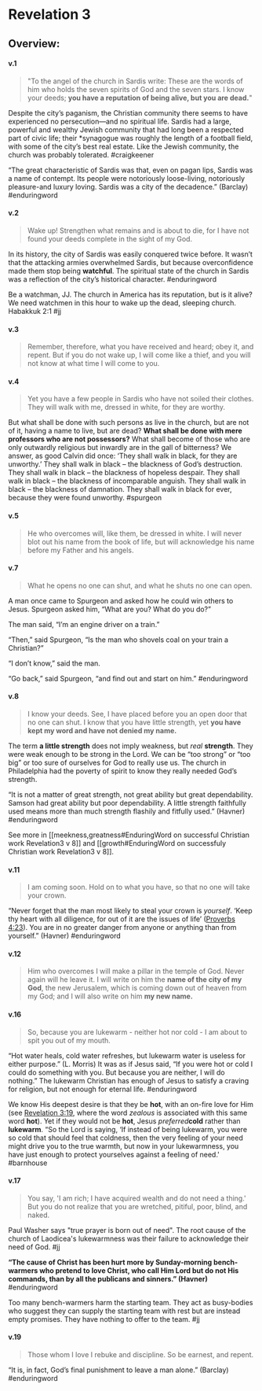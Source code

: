 # Revelation 3

## Overview:



#### v.1
>"To the angel of the church in Sardis write:
>These are the words of him who holds the seven spirits of God and the seven stars. I know your deeds; **you have a reputation of being alive, but you are dead.**"

Despite the city’s paganism, the Christian community there seems to have experienced no persecution—and no spiritual life. Sardis had a large, powerful and wealthy Jewish community that had long been a respected part of civic life; their \*synagogue was roughly the length of a football field, with some of the city’s best real estate. Like the Jewish community, the church was probably tolerated.
#craigkeener 

“The great characteristic of Sardis was that, even on pagan lips, Sardis was a name of contempt. Its people were notoriously loose-living, notoriously pleasure-and luxury loving. Sardis was a city of the decadence.” (Barclay)
#enduringword 


#### v.2
>Wake up! Strengthen what remains and is about to die, for I have not found your deeds complete in the sight of my God.

In its history, the city of Sardis was easily conquered twice before. It wasn’t that the attacking armies overwhelmed Sardis, but because overconfidence made them stop being **watchful**. The spiritual state of the church in Sardis was a reflection of the city’s historical character.
#enduringword 

Be a watchman, JJ. The church in America has its reputation, but is it alive? We need watchmen in this hour to wake up the dead, sleeping church. Habakkuk 2:1
#jj 

#### v.3
>Remember, therefore, what you have received and heard; obey it, and repent. But if you do not wake up, I will come like a thief, and you will not know at what time I will come to you.

#### v.4
>Yet you have a few people in Sardis who have not soiled their clothes. They will walk with me, dressed in white, for they are worthy.

But what shall be done with such persons as live in the church, but are not of it, having a name to live, but are dead? **What shall be done with mere professors who are not possessors?** What shall become of those who are only outwardly religious but inwardly are in the gall of bitterness? We answer, as good Calvin did once: ‘They shall walk in black, for they are unworthy.’ They shall walk in black – the blackness of God’s destruction. They shall walk in black – the blackness of hopeless despair. They shall walk in black – the blackness of incomparable anguish. They shall walk in black – the blackness of damnation. They shall walk in black for ever, because they were found unworthy.
#spurgeon 

#### v.5
>He who overcomes will, like them, be dressed in white. I will never blot out his name from the book of life, but will acknowledge his name before my Father and his angels.

#### v.7
>What he opens no one can shut, and what he shuts no one can open.

A man once came to Spurgeon and asked how he could win others to Jesus. Spurgeon asked him, “What are you? What do you do?”

The man said, “I’m an engine driver on a train.”

“Then,” said Spurgeon, “Is the man who shovels coal on your train a Christian?”

“I don’t know,” said the man.

“Go back,” said Spurgeon, “and find out and start on him.”
#enduringword 

#### v.8
>I know your deeds. See, I have placed before you an open door that no one can shut. I know that you have little strength, yet **you have kept my word and have not denied my name.**

The term **a little strength** does not imply weakness, but _real_ **strength**. They were weak enough to be strong in the Lord. We can be “too strong” or “too big” or too sure of ourselves for God to really use us. The church in Philadelphia had the poverty of spirit to know they really needed God’s strength.

“It is not a matter of great strength, not great ability but great dependability. Samson had great ability but poor dependability. A little strength faithfully used means more than much strength flashily and fitfully used.” (Havner)
#enduringword 

See more in [[meekness,greatness#EnduringWord on successful Christian work Revelation3 v 8]] and [[growth#EnduringWord on successfuly Christian work Revelation3 v 8]].

#### v.11
>I am coming soon. Hold on to what you have, so that no one will take your crown.

“Never forget that the man most likely to steal your crown is _yourself_. ‘Keep thy heart with all diligence, for out of it are the issues of life’ ([Proverbs 4:23](Proverbs4.md#v.23)). You are in no greater danger from anyone or anything than from yourself.” (Havner)
#enduringword 

#### v.12
>Him who overcomes I will make a pillar in the temple of God. Never again will he leave it. I will write on him the **name of the city of my God**, the new Jerusalem, which is coming down out of heaven from my God; and I will also write on him **my new name.**

#### v.16
>So, because you are lukewarm - neither hot nor cold - I am about to spit you out of my mouth.

 “Hot water heals, cold water refreshes, but lukewarm water is useless for either purpose.” (L. Morris) It was as if Jesus said, “If you were hot or cold I could do something with you. But because you are neither, I will do nothing.” The lukewarm Christian has enough of Jesus to satisfy a craving for religion, but not enough for eternal life.
  #enduringword
  
 We know His deepest desire is that they be **hot**, with an on-fire love for Him (see [Revelation 3:19](Revelation3#v.19), where the word _zealous_ is associated with this same word **hot**). Yet if they would not be **hot**, Jesus _preferred_**cold** rather than **lukewarm**. “So the Lord is saying, ‘If instead of being lukewarm, you were so cold that should feel that coldness, then the very feeling of your need might drive you to the true warmth, but now in your lukewarmness, you have just enough to protect yourselves against a feeling of need.'
 #barnhouse 
 
 #### v.17
>You say, 'I am rich; I have acquired wealth and do not need a thing.' But you do not realize that you are wretched, pitiful, poor, blind, and naked.

Paul Washer says "true prayer is born out of need". The root cause of the church of Laodicea's lukewarmness was their failure to acknowledge their need of God.
#jj 

**“The cause of Christ has been hurt more by Sunday-morning bench-warmers who pretend to love Christ, who call Him Lord but do not His commands, than by all the publicans and sinners.” (Havner)**
#enduringword 

Too many bench-warmers harm the starting team. They act as busy-bodies who suggest they can supply the starting team with rest but are instead empty promises. They have nothing to offer to the team.
#jj 

#### v.19
>Those whom I love I rebuke and discipline. So be earnest, and repent.

“It is, in fact, God’s final punishment to leave a man alone.” (Barclay)
#enduringword 